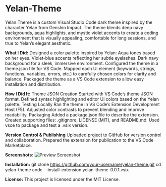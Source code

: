 # Yelan-Theme
Yelan Theme is a custom Visual Studio Code dark theme inspired by the character Yelan from Genshin Impact.
The theme blends deep navy backgrounds, aqua highlights, and mystic violet accents to create a coding environment that is visually appealing, comfortable for long sessions, and true to Yelan’s elegant aesthetic.

**What I Did:**
Designed a color palette inspired by Yelan:
Aqua tones based on her eyes.
Violet-blue accents reflecting her subtle eyelashes.
Dark navy background for a sleek, immersive environment.
Configured the theme in a theme.json file for VS Code.
Mapped each UI element (keywords, strings, functions, variables, errors, etc.) to carefully chosen colors for clarity and balance.
Packaged the theme as a VS Code extension to allow easy installation and distribution.

**How I Did It:**
Theme JSON Creation
Started with VS Code’s theme JSON format.
Defined syntax highlighting and editor UI colors based on the Yelan palette.
Testing Locally
Ran the theme in VS Code’s Extension Development Host (F5).
Adjusted color contrasts to prevent blending and improve readability.
Packaging
Added a package.json file to describe the extension.
Created supporting files: .gitignore, LICENSE (MIT), and README.md.
Used vsce to package and test a .vsix version.

**Version Control & Publishing**
Uploaded project to GitHub for version control and collaboration.
Prepared the extension for publication to the VS Code Marketplace.

**Screenshots:**
![Preview Screenshot]()

**Installation:**
git clone https://github.com/your-username/yelan-theme.git
cd yelan-theme
code --install-extension yelan-theme-0.0.1.vsix

**License:**
This project is licensed under the MIT License.
